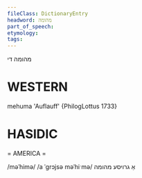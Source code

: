 ```yaml
---
fileClass: DictionaryEntry
headword: מהומה
part_of_speech: 
etymology: 
tags: 
---
```

מהומה
די

WESTERN
========

mehuma 'Auflauff' {PhilogLottus 1733}

HASIDIC
=======
= AMERICA = 

/məˈhimə/
/a ˈgrɔjsə məˈhiˑmə/ אַ גרויסע מהומה